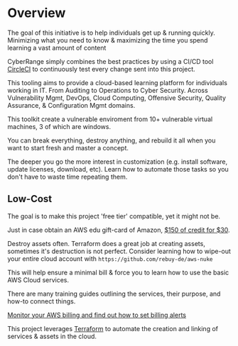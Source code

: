 # Overview

The goal of this initiative is to help individuals get up & running quickly. 
Minimizing what you need to know & maximizing the time you spend learning a vast amount of content

CyberRange simply combines the best practices by using a CI/CD tool [CircleCI](https://circleci.com/)
  to continuously test every change sent into this project.
  
This tooling aims to provide a cloud-based learning platform for individuals
working in IT.  From Auditing to Operations to Cyber Security.  Across 
Vulnerability Mgmt, DevOps, Cloud Computing, Offensive Security, 
Quality Assurance, & Configuration Mgmt domains.  

This toolkit create a vulnerable enviroment from 10+ vulnerable virtual
machines, 3 of which are windows.  

You can break everything, destroy anything, and rebuild it all when you
want to start fresh and master a concept.

The deeper you go the more interest in customization
(e.g. install software, update licenses, download, etc).  Learn how to 
automate those tasks so you don't have to waste time repeating them.  

  
## Low-Cost
The goal is to make this project 'free tier' compatible, yet it might not be.  

Just in case obtain an AWS edu gift-card of Amazon, [$150 of credit for $30](https://www.ebay.com/itm/150-Amazon-Web-Services-AWS-Credit-Code/153384276906).

Destroy assets often. Terraform does a great job at creating assets, sometimes 
it's destruction is not perfect.  Consider learning how to wipe-out
your entire cloud account with `https://github.com/rebuy-de/aws-nuke`

This will help ensure a minimal bill & force you to learn how to use the basic AWS Cloud services.  

There are many training guides outlining the services, their purpose, and how-to connect things. 

[Monitor your AWS billing and find out how to set billing alerts](http://lmgtfy.com/?q=aws+billing+alert) 

This project leverages [Terraform](http://lmgtfy.com/?q=aws+billing+alert) to automate the creation and 
linking of services & assets in the cloud.  
 